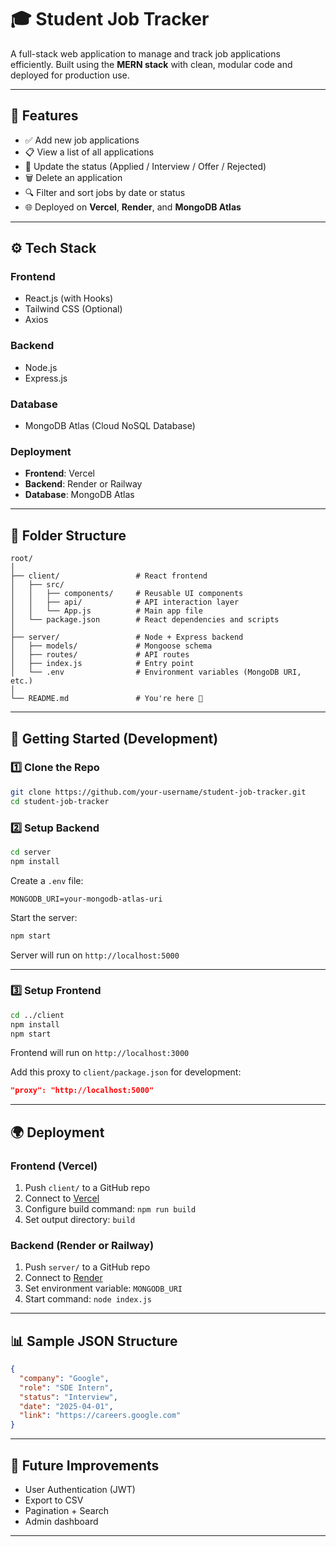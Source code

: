 
# 🎓 Student Job Tracker

A full-stack web application to manage and track job applications efficiently. Built using the **MERN stack** with clean, modular code and deployed for production use.

---

## 📌 Features

- ✅ Add new job applications
- 📋 View a list of all applications
- 🔄 Update the status (Applied / Interview / Offer / Rejected)
- 🗑️ Delete an application
- 🔍 Filter and sort jobs by date or status
- 🌐 Deployed on **Vercel**, **Render**, and **MongoDB Atlas**

---

## ⚙️ Tech Stack

### Frontend
- React.js (with Hooks)
- Tailwind CSS (Optional)
- Axios

### Backend
- Node.js
- Express.js

### Database
- MongoDB Atlas (Cloud NoSQL Database)

### Deployment
- **Frontend**: Vercel
- **Backend**: Render or Railway
- **Database**: MongoDB Atlas

---

## 📁 Folder Structure

```
root/
│
├── client/                 # React frontend
│   ├── src/
│   │   ├── components/     # Reusable UI components
│   │   ├── api/            # API interaction layer
│   │   └── App.js          # Main app file
│   └── package.json        # React dependencies and scripts
│
├── server/                 # Node + Express backend
│   ├── models/             # Mongoose schema
│   ├── routes/             # API routes
│   ├── index.js            # Entry point
│   └── .env                # Environment variables (MongoDB URI, etc.)
│
└── README.md               # You're here 🙂
```

---

## 🚀 Getting Started (Development)

### 1️⃣ Clone the Repo

```bash
git clone https://github.com/your-username/student-job-tracker.git
cd student-job-tracker
```

### 2️⃣ Setup Backend

```bash
cd server
npm install
```

Create a `.env` file:

```
MONGODB_URI=your-mongodb-atlas-uri
```

Start the server:
```bash
npm start
```


Server will run on `http://localhost:5000`

---

### 3️⃣ Setup Frontend

```bash
cd ../client
npm install
npm start
```

Frontend will run on `http://localhost:3000`

Add this proxy to `client/package.json` for development:

```json
"proxy": "http://localhost:5000"
```

---

## 🌍 Deployment

### Frontend (Vercel)

1. Push `client/` to a GitHub repo
2. Connect to [Vercel](https://vercel.com/)
3. Configure build command: `npm run build`
4. Set output directory: `build`

### Backend (Render or Railway)

1. Push `server/` to a GitHub repo
2. Connect to [Render](https://render.com/)
3. Set environment variable: `MONGODB_URI`
4. Start command: `node index.js`

---

## 📊 Sample JSON Structure

```json
{
  "company": "Google",
  "role": "SDE Intern",
  "status": "Interview",
  "date": "2025-04-01",
  "link": "https://careers.google.com"
}
```

---

## 🧠 Future Improvements

- User Authentication (JWT)
- Export to CSV
- Pagination + Search
- Admin dashboard

---



